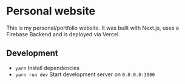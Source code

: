 # Personal website

This is my personal/portfolio website. It was built with Next.js, uses a Firebase Backend and is deployed via Vercel.

## Development

- `yarn` Install dependencies
- `yarn run dev` Start development server on `0.0.0.0:3000`
